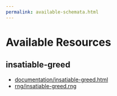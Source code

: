```yaml
---
permalink: available-schemata.html
---
```


# Available Resources


## insatiable-greed

- [documentation/insatiable-greed.html](documentation/insatiable-greed.html)
- [rng/insatiable-greed.rng](rng/insatiable-greed.rng)

